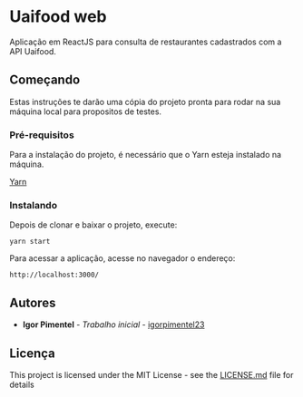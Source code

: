 # Uaifood web

Aplicação em ReactJS para consulta de restaurantes cadastrados com a API Uaifood.

## Começando

Estas instruções te darão uma cópia do projeto pronta para rodar na sua máquina local para propositos de testes.

### Pré-requisitos

Para a instalação do projeto, é necessário que o Yarn esteja instalado na máquina.

[Yarn](https://classic.yarnpkg.com/en/docs/install/)

### Instalando

Depois de clonar e baixar o projeto, execute:

```
yarn start
```

Para acessar a aplicação, acesse no navegador o endereço:

```
http://localhost:3000/
```

## Autores

* **Igor Pimentel** - *Trabalho inicial* - [igorpimentel23](https://github.com/igorpimentel23)


## Licença

This project is licensed under the MIT License - see the [LICENSE.md](LICENSE.md) file for details
